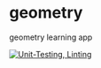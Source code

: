 # geometry
geometry learning app

[![Unit-Testing, Linting](https://github.com/sgchopkins8043/geometry/actions/workflows/blank.yml/badge.svg?branch=master&event=status)](https://github.com/sgchopkins8043/geometry/actions/workflows/blank.yml)
